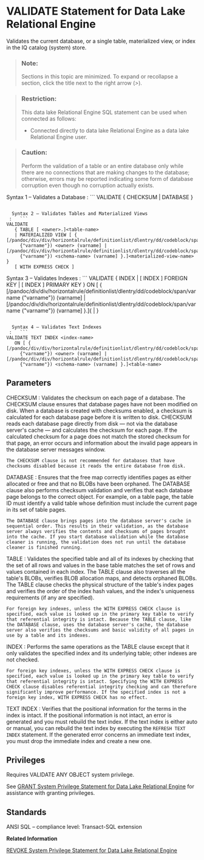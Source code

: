 <!-- loioa452656484f210159476db66cbecc73a -->

# VALIDATE Statement for Data Lake Relational Engine

Validates the current database, or a single table, materialized view, or index in the IQ catalog \(system\) store.



> ### Note:  
> Sections in this topic are minimized. To expand or recollapse a section, click the title next to the right arrow \(*\>*\).



> ### Restriction:  
> This data lake Relational Engine SQL statement can be used when connected as follows:
> 
> -   Connected directly to data lake Relational Engine as a data lake Relational Engine user.



> ### Caution:  
> Perform the validation of a table or an entire database only while there are no connections that are making changes to the database; otherwise, errors may be reported indicating some form of database corruption even though no corruption actually exists.



 Syntax 1 – Validates a Database
 :   ```
VALIDATE { CHECKSUM | DATABASE }
```

  Syntax 2 – Validates Tables and Materialized Views
 :   ```
VALIDATE 
   { TABLE [ <owner>.]<table-name>
   | MATERIALIZED VIEW [ { [/pandoc/div/div/horizontalrule/definitionlist/dlentry/dd/codeblock/span/varname
     {"varname"}) <owner> (varname] | [/pandoc/div/div/horizontalrule/definitionlist/dlentry/dd/codeblock/span/varname
     {"varname"}) <schema-name> (varname] }.]<materialized-view-name> }
   [ WITH EXPRESS CHECK ]
```

  Syntax 3 – Validates Indexes
 :   ```
VALIDATE 
   { INDEX <index-name> 
   | [ INDEX ] FOREIGN KEY <role-name> 
   | [ INDEX ] PRIMARY KEY  }
   ON [ { [/pandoc/div/div/horizontalrule/definitionlist/dlentry/dd/codeblock/span/varname
     {"varname"}) <owner> (varname] | [/pandoc/div/div/horizontalrule/definitionlist/dlentry/dd/codeblock/span/varname
     {"varname"}) <schema-name> (varname] }.]{ <table-name> | <materialized-view-name> }
```

  Syntax 4 – Validates Text Indexes
 :   ```
VALIDATE TEXT INDEX <index-name> 
   ON [ { [/pandoc/div/div/horizontalrule/definitionlist/dlentry/dd/codeblock/span/varname
     {"varname"}) <owner> (varname] | [/pandoc/div/div/horizontalrule/definitionlist/dlentry/dd/codeblock/span/varname
     {"varname"}) <schema-name> (varname] }.]<table-name>
```

 

<a name="loioa452656484f210159476db66cbecc73a__IQ_Parameters"/>

## Parameters

 CHECKSUM
 :   Validates the checksum on each page of a database. The CHECKSUM clause ensures that database pages have not been modified on disk. When a database is created with checksums enabled, a checksum is calculated for each database page before it is written to disk. CHECKSUM reads each database page directly from disk — not via the database server's cache — and calculates the checksum for each page. If the calculated checksum for a page does not match the stored checksum for that page, an error occurs and information about the invalid page appears in the database server messages window.

    The CHECKSUM clause is not recommended for databases that have checksums disabled because it reads the entire database from disk.

  DATABASE
 :   Ensures that the free map correctly identifies pages as either allocated or free and that no BLOBs have been orphaned. The DATABASE clause also performs checksum validation and verifies that each database page belongs to the correct object. For example, on a table page, the table ID must identify a valid table whose definition must include the current page in its set of table pages.

    The DATABASE clause brings pages into the database server's cache in sequential order. This results in their validation, as the database server always verifies the contents and checksums of pages brought into the cache. If you start database validation while the database cleaner is running, the validation does not run until the database cleaner is finished running.

  TABLE
 :   Validates the specified table and all of its indexes by checking that the set of all rows and values in the base table matches the set of rows and values contained in each index. The TABLE clause also traverses all the table's BLOBs, verifies BLOB allocation maps, and detects orphaned BLOBs. The TABLE clause checks the physical structure of the table's index pages and verifies the order of the index hash values, and the index's uniqueness requirements \(if any are specified\).

    For foreign key indexes, unless the WITH EXPRESS CHECK clause is specified, each value is looked up in the primary key table to verify that referential integrity is intact. Because the TABLE clause, like the DATABASE clause, uses the database server's cache, the database server also verifies the checksums and basic validity of all pages in use by a table and its indexes.

  INDEX
 :   Performs the same operations as the TABLE clause except that it only validates the specified index and its underlying table; other indexes are not checked.

    For foreign key indexes, unless the WITH EXPRESS CHECK clause is specified, each value is looked up in the primary key table to verify that referential integrity is intact. Specifying the WITH EXPRESS CHECK clause disables referential integrity checking and can therefore significantly improve performance. If the specified index is not a foreign key index, WITH EXPRESS CHECK has no effect.

  TEXT INDEX
 :   Verifies that the positional information for the terms in the index is intact. If the positional information is not intact, an error is generated and you must rebuild the text index. If the text index is either auto or manual, you can rebuild the text index by executing the `REFRESH TEXT INDEX` statement. If the generated error concerns an immediate text index, you must drop the immediate index and create a new one.

 

<a name="loioa452656484f210159476db66cbecc73a__IQ_Permissions"/>

## Privileges

Requires VALIDATE ANY OBJECT system privilege.

See [GRANT System Privilege Statement for Data Lake Relational Engine](grant-system-privilege-statement-for-data-lake-relational-engine-a3dfcb0.md) for assistance with granting privileges.



<a name="loioa452656484f210159476db66cbecc73a__IQ_Standards"/>

## Standards

ANSI SQL – compliance level: Transact-SQL extension

**Related Information**  


[REVOKE System Privilege Statement for Data Lake Relational Engine](revoke-system-privilege-statement-for-data-lake-relational-engine-a3eadda.md "Removes specific system privileges from specific users and the right to administer the privilege.")

